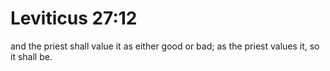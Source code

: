 # Leviticus 27:12

and the priest shall value it as either good or bad; as the priest values it, so it shall be.
